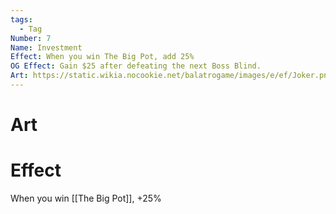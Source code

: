 ```yaml
---
tags:
  - Tag
Number: 7
Name: Investment
Effect: When you win The Big Pot, add 25%
OG Effect: Gain $25 after defeating the next Boss Blind.
Art: https://static.wikia.nocookie.net/balatrogame/images/e/ef/Joker.png/revision/latest?cb=20230925003651
---
```

# Art
# Effect
When you win [[The Big Pot]], +25%